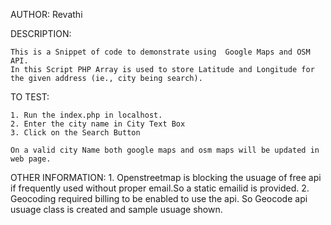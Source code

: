 AUTHOR:
    Revathi 

   
DESCRIPTION:

    This is a Snippet of code to demonstrate using  Google Maps and OSM API. 
	In this Script PHP Array is used to store Latitude and Longitude for the given address (ie., city being search).


TO TEST:
 
	1. Run the index.php in localhost.
	2. Enter the city name in City Text Box
	3. Click on the Search Button
	
	On a valid city Name both google maps and osm maps will be updated in web page.
	

OTHER INFORMATION:
	1. Openstreetmap is blocking the usuage of free api if frequently used without proper email.So a static emailid is provided.
	2. Geocoding required billing to be enabled to use the api. So Geocode api usuage class is created and sample usuage shown.
